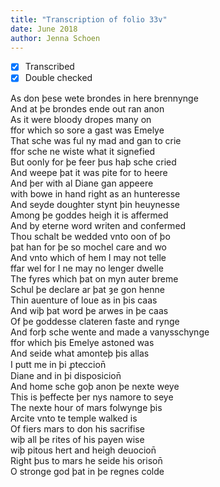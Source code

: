 ```yaml
---
title: "Transcription of folio 33v"
date: June 2018
author: Jenna Schoen
---
```

- [X] Transcribed
- [x] Double checked

As don þese wete brondes in here brennynge  
And at þe brondes ende out ran anon  
As it were bloody dropes many on  
ffor which so sore a gast was Emelye  
That sche was ful ny mad and gan to crie  
ffor sche ne wiste what it signefied  
But oonly for þe feer þus haþ sche cried  
And weepe þat it was pite for to heere  
And þer with al Diane gan appeere  
with bowe in hand right as an hunteresse  
And seyde doughter stynt þin heuynesse  
Among þe goddes heigh it is affermed  
And by eterne word writen and confermed  
Thou schalt be wedded vnto oon of þo  
þat han for þe so mochel care and wo  
And vnto which of hem I may not telle  
ffar wel for I ne may no lenger dwelle  
The fyres which þat on myn auter breme  
Schul þe declare ar þat ȝe gon henne  
Thin auenture of loue as in þis caas  
And wiþ þat word þe arwes in þe caas  
Of þe goddesse clateren faste and rynge  
And forþ sche wente and made a vanysschynge  
ffor which þis Emelye astoned was  
And seide what amonteþ þis allas  
I putt me in þi ꝓteccion̄  
Diane and in þi disposicion̄  
And home sche goþ anon þe nexte weye  
This is þeffecte þer nys namore to seye  
The nexte hour of mars folwynge þis  
Arcite vnto te temple walked is  
Of fiers mars to don his sacrifise  
wiþ all þe rites of his payen wise  
wiþ pitous hert and heigh deuocion̄  
Right þus to mars he seide his orison̄  
O stronge god þat in þe regnes colde  
